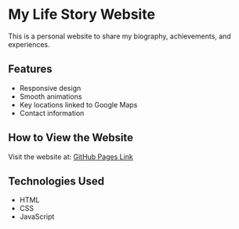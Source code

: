 # My Life Story Website

This is a personal website to share my biography, achievements, and experiences.

## Features
- Responsive design
- Smooth animations
- Key locations linked to Google Maps
- Contact information

## How to View the Website
Visit the website at: [GitHub Pages Link](https://yourusername.github.io/my-life-story-website)

## Technologies Used
- HTML
- CSS
- JavaScript
